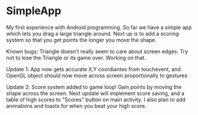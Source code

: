 # SimpleApp

My first experience with Android programming. So far we have a simple app which lets you drag a large triangle around. Next up is to add a scoring system so that you get points the longer you move the shape.

Known bugs: Triangle doesn't really seem to care about screen edges. Try not to lose the Triangle or its game over. Working on that.

Update 1: App now gets accurate X,Y coordiantes from touchevent, and OpenGL object should now move across screen proportionally to gestures

Update 2: Score system added to game loop! Gain points by  moving the shape across the screen. Next update will implement score saving, and a table of high scores to "Scores" button on main activity. I also plan to add animations and toasts for when you beat your high score.
